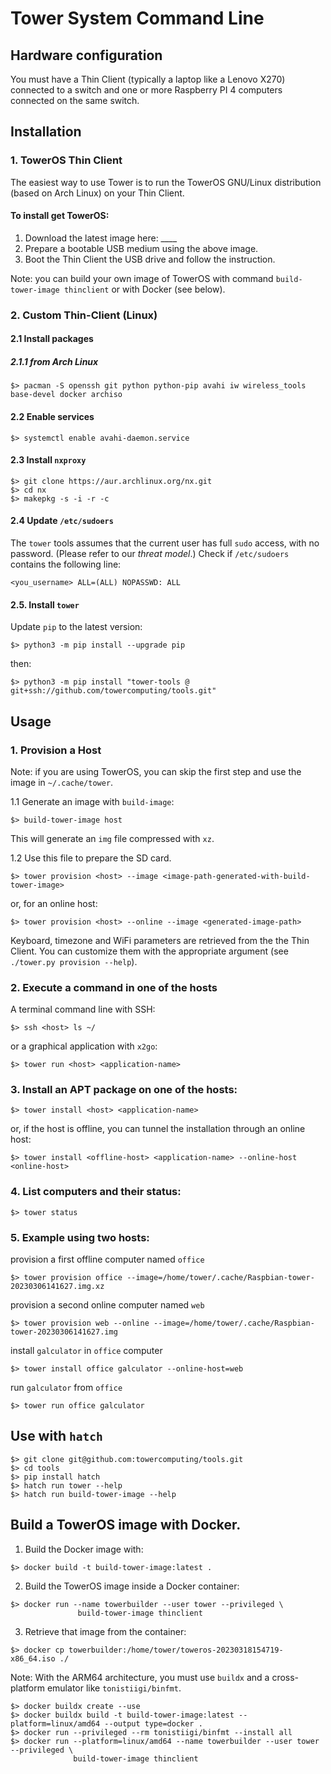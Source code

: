 # Tower System Command Line

## Hardware configuration

You must have a Thin Client (typically a laptop like a Lenovo X270) connected to a switch and one or more Raspberry PI 4 computers connected on the same switch.

## Installation

### 1. TowerOS Thin Client

The easiest way to use Tower is to run the TowerOS GNU/Linux distribution (based on Arch Linux) on your Thin Client.

#### To install get TowerOS:
1. Download the latest image here: ____
2. Prepare a bootable USB medium using the above image.
3. Boot the Thin Client the USB drive and follow the instruction.

Note: you can build your own image of TowerOS with command `build-tower-image thinclient` or with Docker (see below).

### 2. Custom Thin-Client (Linux)

#### 2.1 Install packages

##### 2.1.1 from Arch Linux
```
$> pacman -S openssh git python python-pip avahi iw wireless_tools base-devel docker archiso
```

#### 2.2 Enable services

```
$> systemctl enable avahi-daemon.service
```

#### 2.3 Install `nxproxy`

```
$> git clone https://aur.archlinux.org/nx.git
$> cd nx
$> makepkg -s -i -r -c
```

#### 2.4 Update `/etc/sudoers`

The `tower` tools assumes that the current user has full `sudo` access, with no password. (Please refer to our *threat model*.)
Check if `/etc/sudoers` contains the following line:

```
<you_username> ALL=(ALL) NOPASSWD: ALL
```

#### 2.5. Install `tower`

Update `pip` to the latest version:

```
$> python3 -m pip install --upgrade pip
```

then:

```
$> python3 -m pip install "tower-tools @ git+ssh://github.com/towercomputing/tools.git"
```

## Usage

### 1. Provision a Host

Note: if you are using TowerOS, you can skip the first step and use the image in `~/.cache/tower`.

1.1 Generate an image with `build-image`:

```
$> build-tower-image host
```

This will generate an `img` file compressed with `xz`.

1.2 Use this file to prepare the SD card.

```
$> tower provision <host> --image <image-path-generated-with-build-tower-image>
```

or, for an online host:

```
$> tower provision <host> --online --image <generated-image-path>
```

Keyboard, timezone and WiFi parameters are retrieved from the the Thin Client. You can customize them with the appropriate argument (see `./tower.py provision --help`).


### 2. Execute a command in one of the hosts

A terminal command line with SSH:

```
$> ssh <host> ls ~/
```

or a graphical application with `x2go`:

```
$> tower run <host> <application-name>
```

###  3. Install an APT package on one of the hosts:

```
$> tower install <host> <application-name>
```

or, if the host is offline, you can tunnel the installation through an online host:

```
$> tower install <offline-host> <application-name> --online-host <online-host> 
```

### 4. List computers and their status:

```
$> tower status
```

### 5. Example using two hosts:

provision a first offline computer named `office`

```
$> tower provision office --image=/home/tower/.cache/Raspbian-tower-20230306141627.img.xz
```

provision a second online computer named `web`

```
$> tower provision web --online --image=/home/tower/.cache/Raspbian-tower-20230306141627.img
```

install `galculator` in `office` computer

```
$> tower install office galculator --online-host=web
```

run `galculator` from `office`

```
$> tower run office galculator
```

## Use with `hatch`

```
$> git clone git@github.com:towercomputing/tools.git
$> cd tools
$> pip install hatch
$> hatch run tower --help
$> hatch run build-tower-image --help
```

## Build a TowerOS image with Docker.

1. Build the Docker image with:

```
$> docker build -t build-tower-image:latest .
```

2. Build the TowerOS image inside a Docker container:

```
$> docker run --name towerbuilder --user tower --privileged \
               build-tower-image thinclient
```

3. Retrieve that image from the container:

```
$> docker cp towerbuilder:/home/tower/toweros-20230318154719-x86_64.iso ./
```

Note: With the ARM64 architecture, you must use `buildx` and a cross-platform emulator like `tonistiigi/binfmt`.

```
$> docker buildx create --use
$> docker buildx build -t build-tower-image:latest --platform=linux/amd64 --output type=docker .
$> docker run --privileged --rm tonistiigi/binfmt --install all
$> docker run --platform=linux/amd64 --name towerbuilder --user tower --privileged \
              build-tower-image thinclient
```
